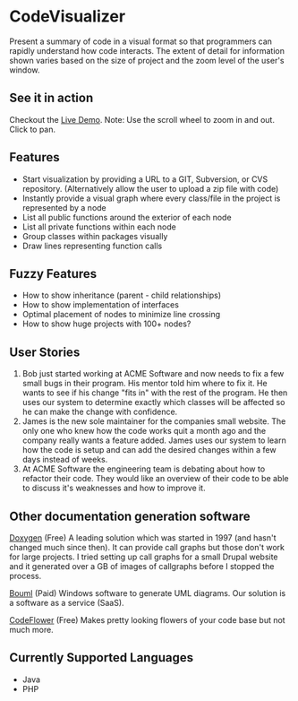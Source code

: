 CodeVisualizer
==============
Present a summary of code in a visual format
so that programmers can rapidly understand how code interacts.
The extent of detail for information shown varies based on the size of project and the zoom level of the user's window.

See it in action
----------------
Checkout the [Live Demo](http://thomashansen.me/CodeVisualizer/). Note: Use the scroll wheel to zoom in and out. Click to pan.
<!---The graph is created using this [JSON data](http://thomashansen.me/CodeVisualizer/data/HyPeerWeb.js) in case you're interested!-->

Features
--------
* Start visualization by providing a URL to a GIT, Subversion, or CVS repository.
(Alternatively allow the user to upload a zip file with code)
* Instantly provide a visual graph where every class/file in the project is represented by a node
* List all public functions around the exterior of each node
* List all private functions within each node
* Group classes within packages visually
* Draw lines representing function calls

Fuzzy Features
--------------
* How to show inheritance (parent - child relationships)
* How to show implementation of interfaces
* Optimal placement of nodes to minimize line crossing
* How to show huge projects with 100+ nodes?

User Stories
------------
1. Bob just started working at ACME Software and now needs to fix a few small bugs in their program.
His mentor told him where to fix it. He wants to see if his change "fits in" with the rest of the program.
He then uses our system to determine exactly which classes will be affected so he can make the change with confidence.
2. James is the new sole maintainer for the companies small website.
The only one who knew how the code works quit a month ago and the company really wants a feature added.
James uses our system to learn how the code is setup and can add the desired changes within a few days instead of weeks.
3. At ACME Software the engineering team is debating about how to refactor their code. 
They would like an overview of their code to be able to discuss it's weaknesses and how to improve it.

Other documentation generation software
---------------------------------------

[Doxygen](http://www.stack.nl/~dimitri/doxygen/) (Free) A leading solution which was started in 1997 (and hasn't changed much since then).
It can provide call graphs but those don't work for large projects.
I tried setting up call graphs for a small Drupal website and it generated over a GB of images of callgraphs before I stopped the process.

[Bouml](http://www.bouml.fr/) (Paid) Windows software to generate UML diagrams. Our solution is a software as a service (SaaS).

[CodeFlower](http://redotheweb.com/CodeFlower/) (Free) Makes pretty looking flowers of your code base but not much more.

Currently Supported Languages
-------------------
* Java
* PHP
